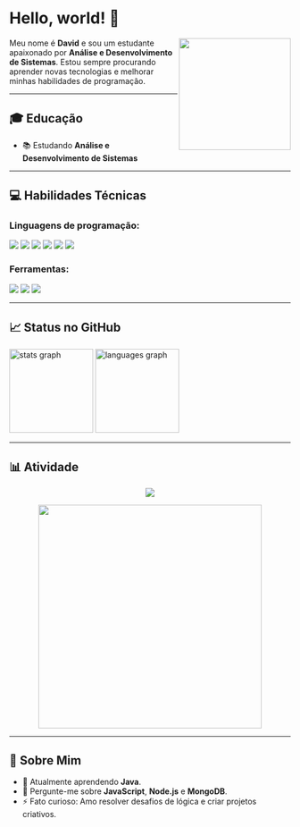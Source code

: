 # Hello, world! 👋

<img align="right" src="https://media.giphy.com/media/v1.Y2lkPTc5MGI3NjExMGpzOXJuenhieGVzMjE0NTA3cjlxOGo0d3RyZ3ZkMzBhcG00Z2YzOSZlcD12MV9naWZzX3NlYXJjaCZjdD1n/KGd6ns7MR1gPCRT52z/giphy.gif" width="200"/>

Meu nome é **David** e sou um estudante apaixonado por **Análise e Desenvolvimento de Sistemas**. Estou sempre procurando aprender novas tecnologias e melhorar minhas habilidades de programação.

---

## 🎓 Educação
- 📚 Estudando **Análise e Desenvolvimento de Sistemas**

---

## 💻 Habilidades Técnicas
### Linguagens de programação:
<div align="left">
  <img src="https://img.shields.io/badge/HTML-e06b12?style=for-the-badge&logo=html5&logoColor=white" />
  <img src="https://img.shields.io/badge/CSS-1283e0?&style=for-the-badge&logo=css3&logoColor=white" />
  <img src="https://img.shields.io/badge/JavaScript-F7DF1E?style=for-the-badge&logo=javascript&logoColor=414141" />
  <img src="https://img.shields.io/badge/Node.js-43853D?style=for-the-badge&logo=node.js&logoColor=white"/>
  <img src="https://img.shields.io/badge/TypeScript-007ACC?style=for-the-badge&logo=typescript&logoColor=white"/>
  <img src="https://img.shields.io/badge/python-3670A0?style=for-the-badge&logo=python&logoColor=ffdd54"/>
</div>

### Ferramentas:
<div align="left">
  <img src="https://img.shields.io/badge/GitHub-100000?style=for-the-badge&logo=github&logoColor=white" />
  <img src="https://img.shields.io/badge/Jenkins-D24939?style=for-the-badge&logo=Jenkins&logoColor=white" />
  <img src="https://img.shields.io/badge/Visual%20Studio%20Code-007ACC?logo=visualstudiocode&logoColor=fff&style=plastic" />
</div>

---

## 📈 Status no GitHub
<div align="left">
  <img src="https://github-readme-stats.vercel.app/api?username=roge-rdv&hide_title=false&hide_rank=false&show_icons=true&include_all_commits=true&count_private=true&disable_animations=false&theme=dracula&locale=en&hide_border=false" height="150" alt="stats graph"  />
  <img src="https://github-readme-stats.vercel.app/api/top-langs?username=roge-rdv&locale=en&hide_title=false&layout=compact&card_width=320&langs_count=5&theme=dracula&hide_border=false" height="150" alt="languages graph"  />
</div>

---

## 📊 Atividade
<p align="center">
  <img src="https://profile-counter.glitch.me/roge-rdv/count.svg" />
</p>

<p align="center">
  <img src="https://media.giphy.com/media/xT9IgzoKnwFNmISR8I/giphy.gif" width="400"/>
</p>

---

## 🎨 Sobre Mim
- 🌱 Atualmente aprendendo **Java**.
- 💬 Pergunte-me sobre **JavaScript**, **Node.js** e **MongoDB**.
- ⚡ Fato curioso: Amo resolver desafios de lógica e criar projetos criativos.

